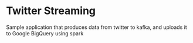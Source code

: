 # Twitter Streaming

Sample application that produces data from twitter to kafka, and uploads it to Google BigQuery using spark